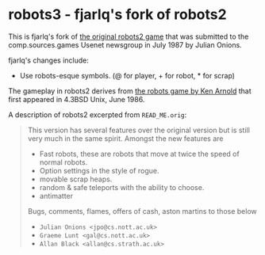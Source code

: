 # robots3 - fjarlq's fork of robots2

This is fjarlq's fork of [the original robots2 game][1] that was
submitted to the comp.sources.games Usenet newsgroup in July 1987
by Julian Onions.

fjarlq's changes include:

- Use robots-esque symbols. (@ for player, + for robot, * for scrap)

The gameplay in robots2 derives from [the robots game by Ken Arnold][2]
that first appeared in 4.3BSD Unix, June 1986.

A description of robots2 excerpted from `READ_ME.orig`:

> This version has several features over the original version but is
> still very much in the same spirit. Amongst the new features are
>
> * Fast robots, these are robots that move at twice the speed of normal robots.
> * Option settings in the style of rogue.
> * movable scrap heaps.
> * random & safe teleports with the ability to choose.
> * antimatter
>
> Bugs, comments, flames, offers of cash, aston martins to those below
> * `Julian Onions <jpo@cs.nott.ac.uk>`
> * `Graeme Lunt <gal@cs.nott.ac.uk>`
> * `Allan Black <allan@cs.strath.ac.uk>`

[1]: https://github.com/fjarlq/robots2
[2]: https://en.wikipedia.org/wiki/Robots_(BSD_game)
